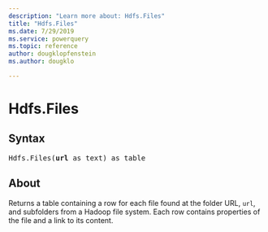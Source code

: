 ```yaml
---
description: "Learn more about: Hdfs.Files"
title: "Hdfs.Files"
ms.date: 7/29/2019
ms.service: powerquery
ms.topic: reference
author: dougklopfenstein
ms.author: dougklo

---
```

# Hdfs.Files

## Syntax

<pre>
Hdfs.Files(<b>url</b> as text) as table
</pre>
  
## About  
Returns a table containing a row for each file found at the folder URL, `url`, and subfolders from a Hadoop file system. Each row contains properties of the file and a link to its content.

